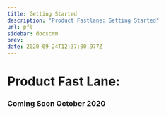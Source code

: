 ```yaml
---
title: Getting Started
description: "Product Fastlane: Getting Started"
url: pfl
sidebar: docscrm
prev: 
date: 2020-09-24T12:37:00.977Z
---
```

# Product Fast Lane: 


### Coming Soon October 2020